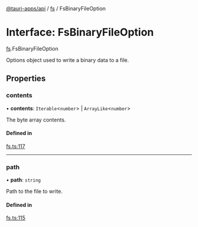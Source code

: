 [@tauri-apps/api](../README.md) / [fs](../modules/fs.md) / FsBinaryFileOption

# Interface: FsBinaryFileOption

[fs](../modules/fs.md).FsBinaryFileOption

Options object used to write a binary data to a file.

## Properties

### contents

• **contents**: `Iterable`<`number`\> \| `ArrayLike`<`number`\>

The byte array contents.

#### Defined in

[fs.ts:117](https://github.com/tauri-apps/tauri/blob/d3f6981/tooling/api/src/fs.ts#L117)

___

### path

• **path**: `string`

Path to the file to write.

#### Defined in

[fs.ts:115](https://github.com/tauri-apps/tauri/blob/d3f6981/tooling/api/src/fs.ts#L115)
